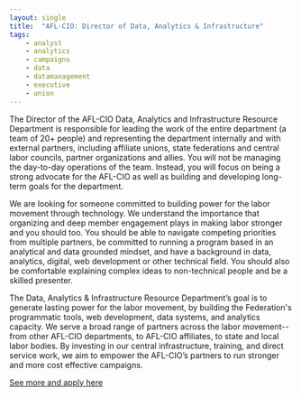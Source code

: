 ```yaml
---
layout: single
title:  "AFL-CIO: Director of Data, Analytics & Infrastructure"
tags: 
    - analyst
    - analytics
    - campaigns
    - data
    - datamanagement
    - executive
    - union
---
```

The Director of the AFL-CIO Data, Analytics and Infrastructure Resource Department is responsible for leading the work of the entire department (a team of 20+ people) and representing the department internally and with external partners, including affiliate unions, state federations and central labor councils, partner organizations and allies. You will not be managing the day-to-day operations of the team. Instead, you will focus on being a strong advocate for the AFL-CIO as well as building and developing long-term goals for the department.

We are looking for someone committed to building power for the labor movement through technology. We understand the importance that organizing and deep member engagement plays in making labor stronger and you should too. You should be able to navigate competing priorities from multiple partners, be committed to running a program based in an analytical and data grounded mindset, and have a background in data, analytics, digital, web development or other technical field. You should also be comfortable explaining complex ideas to non-technical people and be a skilled presenter.

The Data, Analytics & Infrastructure Resource Department’s goal is to generate lasting power for the labor movement, by building the Federation's programmatic tools, web development, data systems, and analytics capacity. We serve a broad range of partners across the labor movement--from other AFL-CIO departments, to AFL-CIO affiliates, to state and local labor bodies. By investing in our central infrastructure, training, and direct service work, we aim to empower the AFL-CIO’s partners to run stronger and more cost effective campaigns. 

[See more and apply here](https://www.unionjobs.com/listing.php?id=13240)
